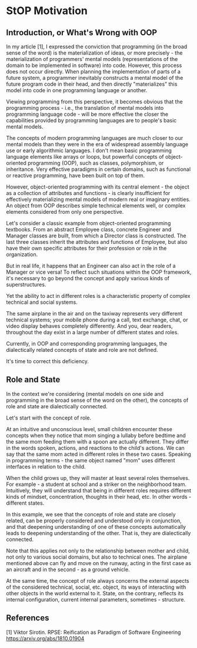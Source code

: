 # StOP Motivation

## Introduction, or What's Wrong with OOP

In my article [1], I expressed the conviction that programming (in the broad sense of the word) is the materialization of ideas, or more precisely - the materialization of programmers' mental models (representations of the domain to be implemented in software) into code. However, this process does not occur directly. When planning the implementation of parts of a future system, a programmer inevitably constructs a mental model of the future program code in their head, and then directly "materializes" this model into code in one programming language or another.

Viewing programming from this perspective, it becomes obvious that the programming process - i.e., the translation of mental models into programming language code - will be more effective the closer the capabilities provided by programming languages are to people's basic mental models.

The concepts of modern programming languages are much closer to our mental models than they were in the era of widespread assembly language use or early algorithmic languages. I don't mean basic programming language elements like arrays or loops, but powerful concepts of object-oriented programming (OOP), such as classes, polymorphism, or inheritance. Very effective paradigms in certain domains, such as functional or reactive programming, have been built on top of them.

However, object-oriented programming with its central element - the object as a collection of attributes and functions - is clearly insufficient for effectively materializing mental models of modern real or imaginary entities. An object from OOP describes simple technical elements well, or complex elements considered from only one perspective.

Let's consider a classic example from object-oriented programming textbooks. From an abstract Employee class, concrete Engineer and Manager classes are built, from which a Director class is constructed. The last three classes inherit the attributes and functions of Employee, but also have their own specific attributes for their profession or role in the organization.

But in real life, it happens that an Engineer can also act in the role of a Manager or vice versa! To reflect such situations within the OOP framework, it's necessary to go beyond the concept and apply various kinds of superstructures.

Yet the ability to act in different roles is a characteristic property of complex technical and social systems.

The same airplane in the air and on the taxiway represents very different technical systems; your mobile phone during a call, text exchange, chat, or video display behaves completely differently. And you, dear readers, throughout the day exist in a large number of different states and roles.

Currently, in OOP and corresponding programming languages, the dialectically related concepts of state and role are not defined.

It's time to correct this deficiency.

## Role and State

In the context we're considering (mental models on one side and programming in the broad sense of the word on the other), the concepts of role and state are dialectically connected.

Let's start with the concept of role.

At an intuitive and unconscious level, small children encounter these concepts when they notice that mom singing a lullaby before bedtime and the same mom feeding them with a spoon are actually different. They differ in the words spoken, actions, and reactions to the child's actions. We can say that the same mom acted in different roles in these two cases. Speaking in programming terms - the same object named "mom" uses different interfaces in relation to the child.

When the child grows up, they will master at least several roles themselves. For example - a student at school and a striker on the neighborhood team. Intuitively, they will understand that being in different roles requires different kinds of mindset, concentration, thoughts in their head, etc. In other words - different states.

In this example, we see that the concepts of role and state are closely related, can be properly considered and understood only in conjunction, and that deepening understanding of one of these concepts automatically leads to deepening understanding of the other. That is, they are dialectically connected.

Note that this applies not only to the relationship between mother and child, not only to various social domains, but also to technical ones. The airplane mentioned above can fly and move on the runway, acting in the first case as an aircraft and in the second - as a ground vehicle.

At the same time, the concept of role always concerns the external aspects of the considered technical, social, etc. object, its ways of interacting with other objects in the world external to it. State, on the contrary, reflects its internal configuration, current internal parameters, sometimes - structure.

## References

[1] Viktor Sirotin. RPSE: Reification as Paradigm of Software Engineering  
https://arxiv.org/abs/1810.01904